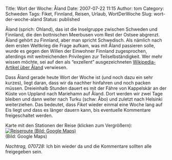 Title: Wort der Woche: Åland
Date: 2007-07-22 11:15
Author: tom
Category: Schweden
Tags: Fiket, Finnland, Reisen, Urlaub, WortDerWoche
Slug: wort-der-woche-aland
Status: published

Åland (sprich: Ohland), das ist die Inselgruppe zwischen Schweden und
Finnland, die den bottnischen Meerbusen vom Rest der Ostsee abgrenzt.
Åland gehört zu Finnland, aber man spricht Schwedisch. Als nämlich nach
dem ersten Weltkrieg die Frage aufkam, was mit Åland passieren solle,
wurde es gegen den Willen der Einwohner Finnland zugesprochen,
allerdings mit weitreichenden Privilegien zur Teilselbständigkeit. Wer
mehr wissen möchte, sei auf den als “exzellent” ausgezeichneten
[Wikipedia-Artikel über Åland](http://de.wikipedia.org/wiki/%C3%85land)
verwiesen.

Dass Åland gerade heute Wort der Woche ist (und noch dazu ein sehr
kurzes), liegt daran, dass wir da nachher hinfahren und noch packen
müssen. Dreieinhalb Stunden dauert es mit der Fähre von Kappelskär an
der Küste von Uppland nach Mariehamn auf Åland. Dort werden wir zwei
Tage bleiben und dann weiter nach Turku (schw: Åbo) und zuletzt nach
Helsinki weiterziehen. Das bedeutet, dass *Fiket* wieder einmal eine
Woche lang auf Eis liegt und dass es länger dauern kann, bis eventuelle
Kommentare freigeschaltet werden.

Karte mit den Stationen der Reise (klicken zum Vergrößern):  
[![Reiseroute (Bild: Google
Maps)](http://www.fiket.de/pic/alandkarta_s.jpg "Reiseroute (Bild: Google Maps)")](http://www.fiket.de/pic/alandkarta_l.jpg)  
(Bild: Google Maps)

*Nachtrag, 070728:* Ich bin wieder da und die Kommentare sollten alle
freigegeben sein.

